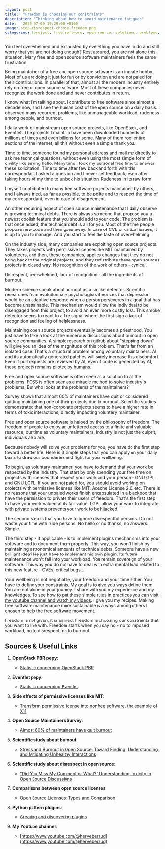 ```yaml
---
layout: post
title:  "Freedom is choosing our constraints"
description: "Thinking about how to avoid maintenance fatigues"
date:   2025-07-09 19:29:00 +0100
image: stop-disrespect-choose-freedom.png
categories: [project, free software, open source, solutions, problems, burnout, freedom]
---
```

You feel overwhelmed and exhausted by everything you have to do and still worry that you are not doing enough? Rest assured, you are not alone this situation. Many free and open source software maintainers feels the same frustration.

Being maintainer of a free and open source software is an ingrate hobby. Most of us are doing it just for fun or by conviction and are not paied for their contributions. In parallel of that, almost all the modern industry entirely rely on free or open source sofware. Most of these companies never recognize the work done and and never contributes in return.

I know what I'm talking about. I contribute to free software since almost a decade now, and I see the human cost of the open source on a daily basis. I observed many recurrent problems, like unmanageable workload, rudeness among people, and burnout.

I daily work on mainstream open source projects, like OpenStack, and Eventlet. The projects I maintain have been downloaded hundreds of millions of times and even billions for some. Many of them root entire sections of the internet, all this without even a simple thank you.

Time to time, someone found my personal address and mail me directly to ask me technical questions, without even using the most simple form of civility like saying hello. Many time I took my personal free time to answer these solicitation. Time to time after few back and forth with this correspondant I asked a question and I never get feedback, even after taking hours of my time to unlock his situation. Rudeness in its raw form.

I myself contributed to many free software projects maintained by others, and I always tried, as far as possible, to be polite and to respect the time of my correspondant, even in case of disagreement.

An other recurring aspect of open source maintenance that I daily observe is growing technical debts. There is always someone that propose you a newest coolish feature that you should add to your code. The problem is that once added, the technical debt is all for you. Most of the time people propose new code and then goes away. In case of CVE or critical issues, it is up to you to manage. And you start to feel the taste of overwhelming.

On the industry side, many companies are exploiting open source projects. They takes projects with permissive licenses like MIT maintained by volunteers, and then, these companies, applies changes that they do not bring back to the original projects, and they redistribute these open sources projects in closed way. No recognition of the work of others - cynical.

Disrespect, overwhelmed, lack of recognition - all the ingredients of burnout.

Modern science speak about burnout as a smoke detector. Scientific researches from evolutionnary psychologists theorizes that depression would be an adaptive response when a person perseveres in a goal that has become unattainable. This mechanism would allow the individual to be disengaged from this project, to avoid an even more costly loss. This smoke detector seems to react to a fire signal where the first sign a lack of recognition and feeling of helplessness.

Maintaining open source projects eventually becomes a priesthood. You just have to take a look at the numerous discussions about burnout in open source communities. A simple research on github about "stepping down" will give you an idea of the magnitude of this problem. That's far from an isolated case. That's a structural problem among voluntary maintainers. AI and its automatically generated patches will surely increase this discomfort. Even if pull requests are reviewed by AI, even if code is generated by AI, these projects remains piloted by humans.

Free and open source software is often seen as a solution to all the problems. FOSS is often seen as a miracle method to solve industry's problems. But who looks at the problems of the maintainers?

Survey shown that almost 60% of maintainers have quit or considered quitting maintaining one of their projects due to burnout. Scientific studies demonstrated that non-corporate projects seems to have a higher rate in terms of toxic interactions, directly impacting voluntery maintainer. 

Free and open source software is haloed by the philosophy of freedom. The freedom of people to enjoy an unfettered access to a finite and valuable resource, our time as voluntary maintainers. Industry is not just the culprit, individuals also are.

Because nobody will solve your problems for you, you have do the first step toward a better life. Here is 3 simple steps that you can apply on your daily basis to draw our boundaries and fight for your wellbeing.

To begin, as voluntary maintainer, you have to demand that your work be respected by the industry. That start by only spending your free time on projects with licenses that respect your work and your person - GNU GPL and GNU LGPL. If you are not paied for, you should avoid working on projects with permissive licenses like MIT, Apache License 2.0, etc. There is no reasons that your unpaied works finish encapsulated in a blackbox that have the permission to private their users of freedom. That's the first step to have your work valued at its fair value. LGPL allow your work to integrate with private systems prevents your work to be hijacked.

The second step is that you have to ignore disrespectful persons. Do not waste your time with rude persons. No hello or no thanks, no answers. Simple.

The third step - if applicable - is to implement plugins mechanisms into your software and to document them properly. This way, you won't finish by maintaining astronomical amounts of technical debts. Someone have a new brilliant idea? He just have to implement his own plugin. Its future maintenance won't fall into your workload. You remain sovereign of your software. This way you do not have to deal with extra mental load related to this new feature - CVEs, critical bugs...

Your wellbeing is not negotiable, your freedom and your time either. You have to define your constraints. My goal is to give you ways define them. You are not alone in your journey. I share with you my experience and my knowledges. To see how to put these simple rules in practices you can [visit my youtube channel and watch my videos](https://www.youtube.com/@herveberaud). I give you my recipes. Making free software maintenance more sustainable is a ways among others I chosen to help the free software movement.

Freedom is not given, it is earned. Freedom is choosing our constraints that you want to live with. Freedom starts when you say no - no to imposed workload, no to disrespect, no to burnout.

## Sources & Useful Links

1. **OpenStack PBR pepy**:
   - [Statistic concerning OpenStack PBR](https://pepy.tech/projects/pbr?timeRange=threeMonths&category=version&includeCIDownloads=true&granularity=daily&viewType=line&versions=6.1.1%2C6.1.0%2C6.0.0)

2. **Eventlet pepy**:
   - [Statistic concerning Eventlet](https://pepy.tech/projects/eventlet?timeRange=threeMonths&category=version&includeCIDownloads=true&granularity=daily&viewType=line&versions=0.40.1%2C0.40.0%2C0.39.1)

3. **Side effects of permissive licenses like MIT**:
   - [Transform permissive license into nonfree software, the example of X11](https://www.gnu.org/doc/fsfs-ii-2.pdf)

4. **Open Source Maintainers Survey**:
   - [Almost 60% of maintainers have quit burnout](https://www.sonarsource.com/blog/maintainer-burnout-is-real/)

5. **Scientific study about burnout**:
   - [Stress and Burnout in Open Source: Toward Finding, Understanding, and Mitigating Unhealthy Interactions](https://www.cs.cmu.edu/~ckaestne/pdf/icsenier20.pdf)

6. **Scientific study about disrespect in open source**:
   - [“Did You Miss My Comment or What?” Understanding Toxicity in Open Source Discussions](https://cmustrudel.github.io/papers/osstoxicity22.pdf)

7. **Comparisons between open source licenses**
   - [Open Source Licenses: Types and Comparison](https://snyk.io/articles/open-source-licenses/)

8. **Python pattern plugins**:
   - [Creating and discovering plugins](https://packaging.python.org/en/latest/guides/creating-and-discovering-plugins/)

9. **My Youtube channel**:
   - [https://www.youtube.com/@herveberaud](https://www.youtube.com/@herveberaud)
